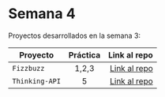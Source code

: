 # Semana 4 

Proyectos desarrollados en la semana 3:

| Proyecto | Práctica | Link al repo |
| ------------- |:-------------:| -----:|
|`Fizzbuzz`|1,2,3|[Link al repo](https://github.com/RamSantoyo/Refactoring)| 
|`Thinking-API`|5|[Link al repo](https://github.com/RamSantoyo/Thinking-API)|
